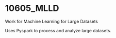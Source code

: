 ﻿# 10605_MLLD

Work for Machine Learning for Large Datasets

Uses Pyspark to process and analyze large datasets.
